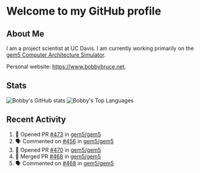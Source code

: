 # Welcome to my GitHub profile

## About Me

I am a project scientist at UC Davis. I am currently working primarily on the [gem5 Computer Architecture Simulator](https://github.com/gem5).

Personal website: <https://www.bobbybruce.net>.

## Stats

![Bobby's GitHub stats](https://github-readme-stats.vercel.app/api?username=bobbyrbruce&show_icons=true&theme=responsive&include_all_commits=true&count_private=true&show=reviews&disable_animations=true)
![Bobby's Top Languages ](https://github-readme-stats.vercel.app/api/top-langs/?username=bobbyrbruce&layout=compact&theme=responsive&count_private=true&langs_count=10&disable_animations=true)

## Recent Activity

<!--START_SECTION:activity-->
1. 💪 Opened PR [#473](https://github.com/gem5/gem5/pull/473) in [gem5/gem5](https://github.com/gem5/gem5)
2. 🗣 Commented on [#456](https://github.com/gem5/gem5/issues/456#issuecomment-1765653415) in [gem5/gem5](https://github.com/gem5/gem5)
3. 💪 Opened PR [#470](https://github.com/gem5/gem5/pull/470) in [gem5/gem5](https://github.com/gem5/gem5)
4. 🎉 Merged PR [#468](https://github.com/gem5/gem5/pull/468) in [gem5/gem5](https://github.com/gem5/gem5)
5. 🗣 Commented on [#468](https://github.com/gem5/gem5/pull/468#issuecomment-1764998174) in [gem5/gem5](https://github.com/gem5/gem5)
<!--END_SECTION:activity-->
